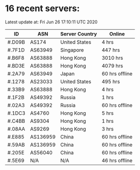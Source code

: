 # 16 recent servers:

Latest update at: Fri Jun 26 17:10:11 UTC 2020

| ID | ASN | Server Country | Online |
| -- | --- | -------------- | ------ |
| #.D09B | AS174 | United States | 4 hrs |
| #.7F1D | AS63949 | Singapore | 447 hrs |
| #.B6F8 | AS63888 | Hong Kong | 3010 hrs |
| #.BD3E | AS63888 | Hong Kong | 4079 hrs |
| #.2A79 | AS63949 | Japan | 60 hrs offline |
| #.1278 | AS23033 | United States | 495 hrs |
| #.33B9 | AS63888 | Hong Kong | 4 hrs |
| #.1F2B | AS49392 | Russia | 1 hrs |
| #.02A3 | AS49392 | Russia | 60 hrs offline |
| #.1DC3 | AS4760 | Hong Kong | 5 hrs |
| #.C4BB | AS9304 | Hong Kong | 1 hrs |
| #.08AA | AS9269 | Hong Kong | 3 hrs |
| #.E885 | AS136959 | China | 60 hrs offline |
| #.59AB | AS136959 | China | 60 hrs offline |
| #.205E | AS56040 | China | 60 hrs offline |
| #.5E69 | N/A | N/A | 46 hrs offline |


